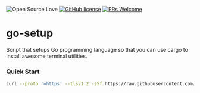 ![Open Source Love](https://badges.frapsoft.com/os/v2/open-source.svg?v=103) [![GitHub license](https://img.shields.io/badge/licence-GPL--3.0-blue)](LICENSE) [![PRs Welcome](https://img.shields.io/badge/PRs-welcome-green.svg)](.github/CONTRIBUTING.md)
<br>

# go-setup
Script that setups Go programming language so that you can use cargo to install awesome terminal utilities.

### Quick Start

```bash
curl --proto '=https' --tlsv1.2 -sSf https://raw.githubusercontent.com/linux-terminal-setup/go-setup/main/setup.sh | bash
```